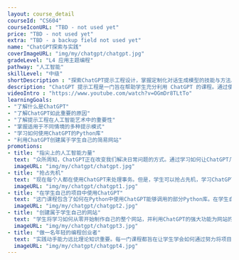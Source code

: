 ```yaml
---
layout: course_detail
courseId: "CS604"
courseIconURL: "TBD - not used yet"
price: "TBD - not used yet"
extra: "TBD - a backup field not used yet"
name: "ChatGPT探索与实践"
coverImageURL: "img/my/chatgpt/chatgpt.jpg"
gradeLevel: "L4 应用主题编程"
pathway: "人工智能"
skillLevel: "中级"
shortDescription : "探索ChatGPT提示工程设计，掌握定制化对话生成模型的技能与方法。"
description: "ChatGPT 提示工程是一门旨在帮助学生充分利用 ChatGPT 的课程。通过使用简单而有效的提示工程技术，训练ChatGPT按学生的指令行事，从而在编程学习上抢占先机。"
videoIntro : "https://www.youtube.com/watch?v=OGmDr8TLtTo"
learningGoals:
- "了解什么是ChatGPT"
- "了解ChatGPT如此重要的原因"
- "了解提示工程在人工智能艺术中的重要性"
- "掌握适用于不同情境的多种提示模式"
- "学习如何使用ChatGPT的Python库"
- "利用ChatGPT创建属于学生自己的简易网站"
promotions:
- title: "指尖上的人工智能力量"
  text: "众所周知，ChatGPT正在改变我们解决日常问题的方式。通过学习如何让ChatGPT几乎能够满足任何需求，迈向更深层次的探索。"
  imageURL: "img/my/chatgpt/chatgpt.jpg"
- title: "抢占先机"
  text: "现在每个人都在使用ChatGPT来处理事务。但是，学生可以抢占先机，学习ChatGPT的高级技巧和窍门，以更快地完成任务。"
  imageURL: "img/my/chatgpt/chatgpt1.jpg"
- title: "在学生自己的项目中使用ChatGPT"
  text: "这门课程包含了如何在Python中使用ChatGPT能够调用的部分Python库。在学生自己的Python项目中使用这些库，学生甚至可以将这些项目提交到编程项目竞赛中。"
  imageURL: "img/my/chatgpt/chatgpt2.jpg"
- title: "创建属于学生自己的网站"
  text: "学生将学习如何从零开始制作自己的整个网站，并利用ChatGPT的强大功能为网站的访问者提供帮助。"
  imageURL: "img/my/chatgpt/chatgpt3.jpg"
- title: "做一名年轻的编程创业者"
  text: "实践动手能力远比理论知识重要。每一门课程都旨在让学生学会如何通过努力将项目创意变为现实。在这些挑战中，年轻的小企业家们得到了锻炼。"
  imageURL: "img/my/chatgpt/chatgpt4.jpg"
---
```

